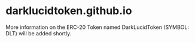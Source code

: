 # darklucidtoken.github.io

More information on the ERC-20 Token named DarkLucidToken (SYMBOL: DLT) will be added shortly.
